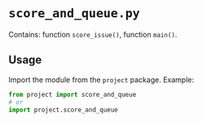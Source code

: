 # `score_and_queue.py`

Contains: function `score_issue()`, function `main()`.

## Usage

Import the module from the `project` package. Example:

```python
from project import score_and_queue
# or
import project.score_and_queue
```
